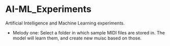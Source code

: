 # AI-ML_Experiments
Artificial Intelligence and Machine Learning experiments.

- Melody one: Select a folder in which sample MIDI files are stored in. The model will learn them, and create new muisc based on those.
